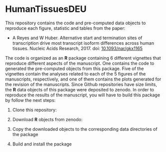 # HumanTissuesDEU

This repository contains the code and pre-computed data objects to reproduce each figure, statistic 
and tables from the paper:

* A Reyes and W Huber. Alternative start and termination sites of transcription drive most transcript isoform 
differences across human tissues. Nucleic Acids Research, 2017. 
doi: [10.1093/nar/gkx1165](https://www.doi.org/10.1093/nar/gkx1165)

The code is organized as an **R** package containing 6 different vignettes that reproduce 
different aspects of the manuscript. One contains the code to generated the pre-computed objects
from this package. Five of the vignettes contain the analyses related to each of the 5 figures of the manuscripts, 
respectively, and one of them contains the plots generated for the revision of the manuscripts. 
Since Github repositories have size limits, the **R** data objects of this package were deposited to
zenodo. In order to reproduce the results of the manuscript, you will have to build this package by 
follow the next steps:

1. Clone this repository:

2. Download **R** objects from zenodo:

3. Copy the downloaded objects to the corresponding data directories of the package

4. Build and install the package

